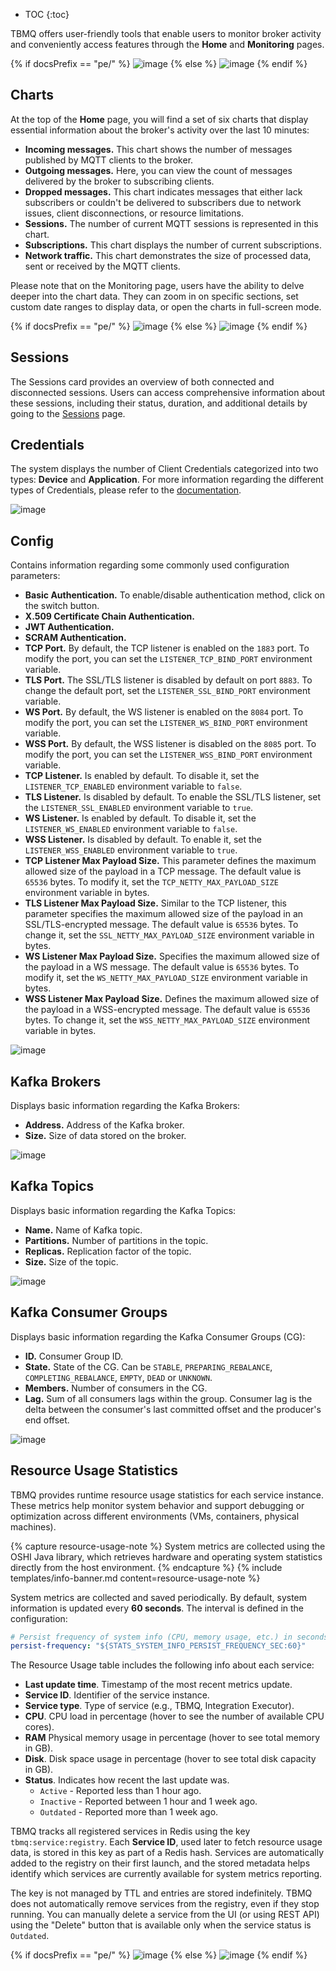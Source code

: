 * TOC
{:toc}

TBMQ offers user-friendly tools that enable users to monitor broker activity and conveniently access features through the **Home** and **Monitoring** pages.

{% if docsPrefix == "pe/" %}
![image](/images/pe/mqtt-broker/user-guide/ui/home-page.png)
{% else %}
![image](/images/mqtt-broker/user-guide/ui/home-page.png)
{% endif %}

## Charts

At the top of the **Home** page, you will find a set of six charts that display essential information about the broker's activity over the last 10 minutes:
  - **Incoming messages.** This chart shows the number of messages published by MQTT clients to the broker.
  - **Outgoing messages.** Here, you can view the count of messages delivered by the broker to subscribing clients.
  - **Dropped messages.** This chart indicates messages that either lack subscribers or couldn't be delivered to subscribers due to network issues, client disconnections, or resource limitations.
  - **Sessions.** The number of current MQTT sessions is represented in this chart.
  - **Subscriptions.** This chart displays the number of current subscriptions.
  - **Network traffic.** This chart demonstrates the size of processed data, sent or received by the MQTT clients.

Please note that on the Monitoring page, users have the ability to delve deeper into the chart data. 
They can zoom in on specific sections, set custom date ranges to display data, or open the charts in full-screen mode.

{% if docsPrefix == "pe/" %}
![image](/images/pe/mqtt-broker/user-guide/ui/monitoring-page.png)
{% else %}
![image](/images/mqtt-broker/user-guide/ui/monitoring-page.png)
{% endif %}

## Sessions

The Sessions card provides an overview of both connected and disconnected sessions. 
Users can access comprehensive information about these sessions, including their status, duration, and additional details by going to the [Sessions](/docs/mqtt-broker/user-guide/ui/sessions/) page.

## Credentials

The system displays the number of Client Credentials categorized into two types: **Device** and **Application**. 
For more information regarding the different types of Credentials, please refer to the [documentation](/docs/mqtt-broker/user-guide/mqtt-client-type/).

![image](/images/mqtt-broker/user-guide/ui/sessions-credentials-card.png)
 
## Config

Contains information regarding some commonly used configuration parameters:
  - **Basic Authentication.** To enable/disable authentication method, click on the switch button.
  - **X.509 Certificate Chain Authentication.**
  - **JWT Authentication.**
  - **SCRAM Authentication.**
  - **TCP Port.** By default, the TCP listener is enabled on the `1883` port. To modify the port, you can set the `LISTENER_TCP_BIND_PORT` environment variable.
  - **TLS Port.** The SSL/TLS listener is disabled by default on port `8883`. To change the default port, set the `LISTENER_SSL_BIND_PORT` environment variable.
  - **WS Port.** By default, the WS listener is enabled on the `8084` port. To modify the port, you can set the `LISTENER_WS_BIND_PORT` environment variable.
  - **WSS Port.** By default, the WSS listener is disabled on the `8085` port. To modify the port, you can set the `LISTENER_WSS_BIND_PORT` environment variable.
  - **TCP Listener.** Is enabled by default. To disable it, set the `LISTENER_TCP_ENABLED` environment variable to `false`.
  - **TLS Listener.** Is disabled by default. To enable the SSL/TLS listener, set the `LISTENER_SSL_ENABLED` environment variable to `true`.
  - **WS Listener.** Is enabled by default. To disable it, set the `LISTENER_WS_ENABLED` environment variable to `false`.
  - **WSS Listener.** Is disabled by default. To enable it, set the `LISTENER_WSS_ENABLED` environment variable to `true`.
  - **TCP Listener Max Payload Size.** This parameter defines the maximum allowed size of the payload in a TCP message. The default value is `65536` bytes. To modify it, set the `TCP_NETTY_MAX_PAYLOAD_SIZE` environment variable in bytes.
  - **TLS Listener Max Payload Size.** Similar to the TCP listener, this parameter specifies the maximum allowed size of the payload in an SSL/TLS-encrypted message. The default value is `65536` bytes. To change it, set the `SSL_NETTY_MAX_PAYLOAD_SIZE` environment variable in bytes.
  - **WS Listener Max Payload Size.** Specifies the maximum allowed size of the payload in a WS message. The default value is `65536` bytes. To modify it, set the `WS_NETTY_MAX_PAYLOAD_SIZE` environment variable in bytes.
  - **WSS Listener Max Payload Size.** Defines the maximum allowed size of the payload in a WSS-encrypted message. The default value is `65536` bytes. To change it, set the `WSS_NETTY_MAX_PAYLOAD_SIZE` environment variable in bytes.

![image](/images/mqtt-broker/user-guide/ui/config-card.png)

## Kafka Brokers

Displays basic information regarding the Kafka Brokers:
- **Address.** Address of the Kafka broker.
- **Size.** Size of data stored on the broker.

![image](/images/mqtt-broker/user-guide/ui/kafka-brokers-card.png)

## Kafka Topics

Displays basic information regarding the Kafka Topics:
- **Name.** Name of Kafka topic.
- **Partitions.** Number of partitions in the topic.
- **Replicas.** Replication factor of the topic.
- **Size.** Size of the topic.

![image](/images/mqtt-broker/user-guide/ui/kafka-topics-card.png)

## Kafka Consumer Groups

Displays basic information regarding the Kafka Consumer Groups (CG):
- **ID.** Consumer Group ID.
- **State.** State of the CG. Can be `STABLE`, `PREPARING_REBALANCE`, `COMPLETING_REBALANCE`, `EMPTY`, `DEAD` or `UNKNOWN`.
- **Members.** Number of consumers in the CG.
- **Lag.** Sum of all consumers lags within the group. Consumer lag is the delta between the consumer's last committed offset and the producer's end offset.

![image](/images/mqtt-broker/user-guide/ui/kafka-consumer-groups-card.png)

## Resource Usage Statistics

TBMQ provides runtime resource usage statistics for each service instance. These metrics help monitor system behavior and support debugging or optimization across different environments (VMs, containers, physical machines).

{% capture resource-usage-note %}
System metrics are collected using the OSHI Java library, which retrieves hardware and operating system statistics directly from the host environment.
{% endcapture %}
{% include templates/info-banner.md content=resource-usage-note %}

System metrics are collected and saved periodically. By default, system information is updated every **60 seconds**. The interval is defined in the configuration:

```yaml
# Persist frequency of system info (CPU, memory usage, etc.) in seconds
persist-frequency: "${STATS_SYSTEM_INFO_PERSIST_FREQUENCY_SEC:60}"
```

The Resource Usage table includes the following info about each service:
* **Last update time**. Timestamp of the most recent metrics update.
* **Service ID**. Identifier of the service instance.
* **Service type**. Type of service (e.g., TBMQ, Integration Executor).
* **CPU**. CPU load in percentage (hover to see the number of available CPU cores).
* **RAM** Physical memory usage in percentage (hover to see total memory in GB).
* **Disk**. Disk space usage in percentage (hover to see total disk capacity in GB).
* **Status**. Indicates how recent the last update was.
    - `Active` - Reported less than 1 hour ago.
    - `Inactive` - Reported between 1 hour and 1 week ago.
    - `Outdated` - Reported more than 1 week ago.

TBMQ tracks all registered services in Redis using the key `tbmq:service:registry`.
Each **Service ID**, used later to fetch resource usage data, is stored in this key as part of a Redis hash.
Services are automatically added to the registry on their first launch, and the stored metadata helps identify which services are currently available for system metrics reporting.

The key is not managed by TTL and entries are stored indefinitely. TBMQ does not automatically remove services from the registry, even if they stop running.
You can manually delete a service from the UI (or using REST API) using the "Delete" button that is available only when the service status is `Outdated`.

{% if docsPrefix == "pe/" %}
![image](/images/pe/mqtt-broker/user-guide/ui/resource-usage.png)
{% else %}
![image](/images/mqtt-broker/user-guide/ui/resource-usage.png)
{% endif %}
